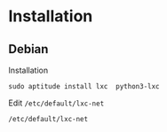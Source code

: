 # Installation

## Debian

Installation

```
sudo aptitude install lxc  python3-lxc
```

Edit `/etc/default/lxc-net`

```
/etc/default/lxc-net
```
